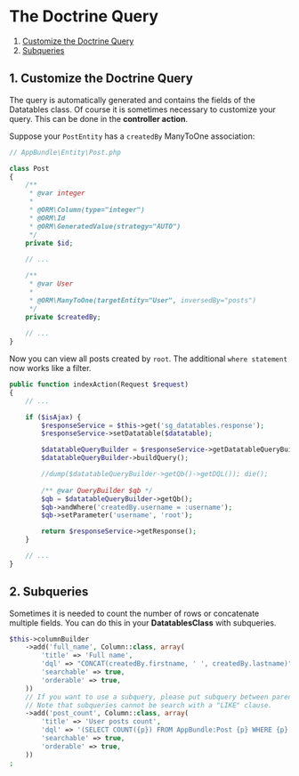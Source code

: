 # The Doctrine Query

1. [Customize the Doctrine Query](#1-customize-the-doctrine-query)
2. [Subqueries](#2-subqueries)

## 1. Customize the Doctrine Query

The query is automatically generated and contains the fields of the Datatables class. 
Of course it is sometimes necessary to customize your query. This can be done in the **controller action**.

Suppose your `PostEntity` has a `createdBy` ManyToOne association:

``` php
// AppBundle\Entity\Post.php

class Post
{
    /**
     * @var integer
     *
     * @ORM\Column(type="integer")
     * @ORM\Id
     * @ORM\GeneratedValue(strategy="AUTO")
     */
    private $id;
    
    // ...

    /**
     * @var User
     *
     * @ORM\ManyToOne(targetEntity="User", inversedBy="posts")
     */
    private $createdBy;
    
    // ...
}
```

Now you can view all posts created by `root`. The additional `where statement` now works like a filter.

``` php
public function indexAction(Request $request)
{
    // ...

    if ($isAjax) {
        $responseService = $this->get('sg_datatables.response');
        $responseService->setDatatable($datatable);

        $datatableQueryBuilder = $responseService->getDatatableQueryBuilder();
        $datatableQueryBuilder->buildQuery();

        //dump($datatableQueryBuilder->getQb()->getDQL()); die();
        
        /** @var QueryBuilder $qb */
        $qb = $datatableQueryBuilder->getQb();
        $qb->andWhere('createdBy.username = :username');
        $qb->setParameter('username', 'root');

        return $responseService->getResponse();
    }

    // ...
}
```

## 2. Subqueries

Sometimes it is needed to count the number of rows or concatenate multiple fields.
You can do this in your **DatatablesClass** with subqueries.

``` php
$this->columnBuilder
    ->add('full_name', Column::class, array(
        'title' => 'Full name',
        'dql' => "CONCAT(createdBy.firstname, ' ', createdBy.lastname)",
        'searchable' => true,
        'orderable' => true,
    ))
    // If you want to use a subquery, please put subquery between parentheses and subquery aliases between braces.
    // Note that subqueries cannot be search with a "LIKE" clause.
    ->add('post_count', Column::class, array(
        'title' => 'User posts count',
        'dql' => '(SELECT COUNT({p}) FROM AppBundle:Post {p} WHERE {p}.createdBy = createdBy.id)',
        'searchable' => true,
        'orderable' => true,
    ))
;
```
